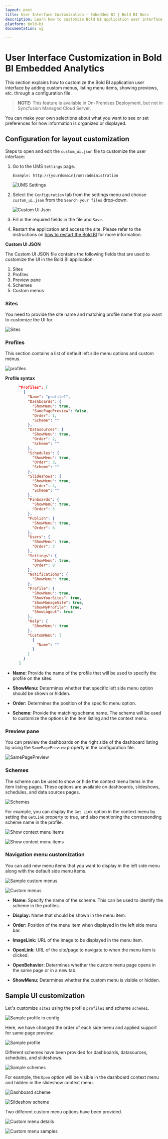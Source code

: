 ```yaml
---
layout: post
title: User Interface Customization – Embedded BI | Bold BI Docs
description: Learn how to customize Bold BI application user interface in terms of adding custom menus, menu items listing, showing preview, etc. with a configuration file.
platform: bold-bi
documentation: ug

---
```


# User Interface Customization in Bold BI Embedded Analytics

This section explains how to customize the Bold BI application user interface by adding custom menus, listing menu items, showing previews, etc. through a configuration file.

> **NOTE:** This feature is available in On-Premises Deployment, but not in Syncfusion Managed Cloud Server.

You can make your own selections about what you want to see or set preferences for how information is organized or displayed.

## Configuration for layout customization

Steps to open and edit the `custom_ui.json` file to customize the user interface:

1. Go to the UMS `Settings` page.

    `Example: http://{yourdomain}/ums/administration`

    ![UMS Settings](/static/assets/faq/images/ums-settings.png)

2. Select the `Configuration` tab from the settings menu and choose `custom_ui.json` from the `Search your files` drop-down.

    ![Custom UI Json](/static/assets/user-interface-customization/images/custom-ui-json.png)

3. Fill in the required fields in the file and `Save.`

4. Restart the application and access the site. Please refer to the instructions on [how to restart the Bold BI](/faq/how-to-restart-the-bold-bi-embedded-application/) for more information.

**Custom UI JSON**

The Custom UI JSON file contains the following fields that are used to customize the UI in the Bold BI application:

1. Sites
2. Profiles
3. Preview pane
4. Schemes
5. Custom menus

### **Sites**

You need to provide the site name and matching profile name that you want to customize the UI for.

![Sites](/static/assets/user-interface-customization/images/sites-example.png#width=40%)

### **Profiles**

This section contains a list of default left side menu options and custom menus.

![profiles](/static/assets/user-interface-customization/images/profiles-example.png#width=40%)

**Profile syntax**

```json 
	  "Profiles": [
		{
		  "Name": "profile1",
		  "Dashboards": {
			"ShowMenu": true,
			"SamePagePreview": false,
			"Order": 1,
			"Scheme": ""
		  },
		  "Datasources": {
			"ShowMenu": true,
			"Order": 2,
			"Scheme": ""
		  },
		  "Schedules": {
			"ShowMenu": true,
			"Order": 3,
			"Scheme": ""
		  },
		  "Slideshows": {
			"ShowMenu": true,
			"Order": 4,
			"Scheme": ""
		  },
		  "Pinboards": {
			"ShowMenu": true,
			"Order": 5
		  },
		  "Publish": {
			"ShowMenu": true,
			"Order": 6
		  },
		  "Users": {
			"ShowMenu": true,
			"Order": 7
		  },
		  "Settings": {
			"ShowMenu": true,
			"Order": 8
		  },
		  "Notifications": {
			"ShowMenu": true,
		  },
          "Profile": { 
            "ShowMenu": true, 
            "ShowYourSites": true, 
            "ShowManageSite": true, 
            "ShowMyProfile": true, 
            "ShowLogout": true
          },
		  "Help": { 
			"ShowMenu": true 
		  },
		  "CustomMenu": [
			{
			  "Name": ""
			}
		  ]
		}
	  ]

```

* **Name:** Provide the name of the profile that will be used to specify the profile on the sites.

* **ShowMenu:** Determines whether that specific left side menu option should be shown or hidden.

* **Order:** Determines the position of the specific menu option.

* **Scheme:** Provide the matching scheme name. The scheme will be used to customize the options in the item listing and the context menu.

### **Preview pane**

You can preview the dashboards on the right side of the dashboard listing by using the `SamePagePreview` property in the configuration file.

![SamePagePreview](/static/assets/user-interface-customization/images/samepage-preview.png)

### **Schemes**

The scheme can be used to show or hide the context menu items in the item listing pages. These options are available on dashboards, slideshows, schedules, and data sources pages.

![Schemes](/static/assets/user-interface-customization/images/schemes.png#width=30%)

For example, you can display the `Get Link` option in the context menu by setting the `GetLink` property to true, and also mentioning the corresponding scheme name in the profile.

![Show context menu items](/static/assets/user-interface-customization/images/context-menu-show.png#width=30%)

![Show context menu items](/static/assets/user-interface-customization/images/context-menu.png#width=35%)

### **Navigation menu customization**

You can add new menu items that you want to display in the left side menu along with the default side menu items.

![Sample custom menus](/static/assets/user-interface-customization/images/custom-menu-example1.png)

![Custom menus](/static/assets/user-interface-customization/images/custom-menu.png#width=40%)

* **Name:** Specify the name of the scheme. This can be used to identify the scheme in the profiles.

* **Display:** Name that should be shown in the menu item.

* **Order:** Position of the menu item when displayed in the left side menu bar.

* **ImageLink:** URL of the image to be displayed in the menu item.

* **OpenLink:** URL of the site/page to navigate to when the menu item is clicked.

* **OpenBehavior:** Determines whether the custom menu page opens in the same page or in a new tab.

* **ShowMenu:** Determines whether the custom menu is visible or hidden.

## Sample UI customization

Let's customize `site1` using the profile `profile1` and scheme `scheme1`.

![Sample profile in config](/static/assets/user-interface-customization/images/sample-example1.png#width=35%)

Here, we have changed the order of each side menu and applied support for same page preview.

![Sample profile](/static/assets/user-interface-customization/images/sample-example2.png)

Different schemes have been provided for dashboards, datasources, schedules, and slideshows.

![Sample schemes](/static/assets/user-interface-customization/images/sample-example3.png#width=35%)

For example, the `Open` option will be visible in the dashboard context menu and hidden in the slideshow context menu.

![Dashboard scheme](/static/assets/user-interface-customization/images/dashboard-scheme.png#width=35%)

![Slideshow scheme](/static/assets/user-interface-customization/images/slideshow-scheme.png)

Two different custom menu options have been provided.

![Custom menu details](/static/assets/user-interface-customization/images/custom-menu-example2.png)

![Custom menu samples](/static/assets/user-interface-customization/images/custom-menu-samples.png#width=40%)